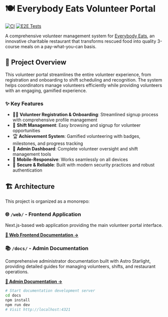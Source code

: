 # 🍽️ Everybody Eats Volunteer Portal

[![CI](https://github.com/malinmalliyawadu/volunteer-portal/actions/workflows/ci.yml/badge.svg)](https://github.com/malinmalliyawadu/volunteer-portal/actions/workflows/ci.yml)
[![E2E Tests](https://github.com/malinmalliyawadu/volunteer-portal/actions/workflows/test.yml/badge.svg)](https://github.com/malinmalliyawadu/volunteer-portal/actions/workflows/test.yml)

A comprehensive volunteer management system for [Everybody Eats](https://www.everybodyeats.nz), an innovative charitable restaurant that transforms rescued food into quality 3-course meals on a pay-what-you-can basis.

## 🚀 Project Overview

This volunteer portal streamlines the entire volunteer experience, from registration and onboarding to shift scheduling and recognition. The system helps coordinators manage volunteers efficiently while providing volunteers with an engaging, gamified experience.

### ✨ Key Features

- 🙋‍♀️ **Volunteer Registration & Onboarding**: Streamlined signup process with comprehensive profile management
- 📅 **Shift Management**: Easy browsing and signup for volunteer opportunities
- 🏆 **Achievement System**: Gamified volunteering with badges, milestones, and progress tracking
- 👥 **Admin Dashboard**: Complete volunteer oversight and shift management tools
- 📱 **Mobile-Responsive**: Works seamlessly on all devices
- 🔐 **Secure & Reliable**: Built with modern security practices and robust authentication

## 🏗️ Architecture

This project is organized as a monorepo:

### 🌐 `/web/` - Frontend Application

Next.js-based web application providing the main volunteer portal interface.

**[📖 Web Frontend Documentation →](./web/README.md)**

### 📚 `/docs/` - Admin Documentation

Comprehensive administrator documentation built with Astro Starlight, providing detailed guides for managing volunteers, shifts, and restaurant operations.

**[📖 Admin Documentation →](./docs/README.md)**

```bash
# Start documentation development server
cd docs
npm install
npm run dev
# Visit http://localhost:4321
```
